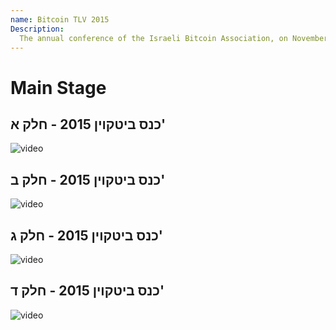 ```yaml
--- 
name: Bitcoin TLV 2015
Description: 
  The annual conference of the Israeli Bitcoin Association, on November 25, 2015
--- 
```


# Main Stage

##  כנס ביטקוין 2015 - חלק א' 

![video](https://youtu.be/xTmZW9b0gxw?si=InaomJ8tMn0y5hUG)

##  כנס ביטקוין 2015 - חלק ב' 

![video](https://youtu.be/nEJKwL2ut7c?si=FFBE3BcK5n0H6Mmv)

##  כנס ביטקוין 2015 - חלק ג' 

![video](https://youtu.be/XTsGRiup0Wc?si=HNr94bGFgbNLpDAj)

##  כנס ביטקוין 2015 - חלק ד' 

![video](https://youtu.be/iWsBWnK7sig?si=f1KAP0yE82hoTqHz)
